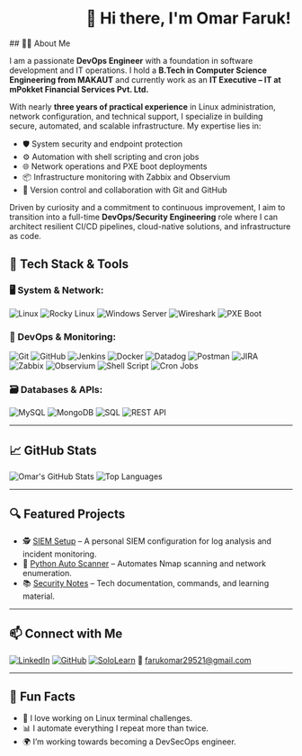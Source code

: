 <marquee behavior="alternate" direction="left" scrollamount="5">
  <h1>👋 Hi there, I'm Omar Faruk!</h1>
</marquee>
## 👨‍💻 About Me

I am a passionate **DevOps Engineer** with a foundation in software development and IT operations. I hold a **B.Tech in Computer Science Engineering from MAKAUT** and currently work as an **IT Executive – IT at mPokket Financial Services Pvt. Ltd.**

With nearly **three years of practical experience** in Linux administration, network configuration, and technical support, I specialize in building secure, automated, and scalable infrastructure. My expertise lies in:

- 🛡️ System security and endpoint protection
- ⚙️ Automation with shell scripting and cron jobs
- 🌐 Network operations and PXE boot deployments
- 📦 Infrastructure monitoring with Zabbix and Observium
- 🔁 Version control and collaboration with Git and GitHub

Driven by curiosity and a commitment to continuous improvement, I aim to transition into a full-time **DevOps/Security Engineering** role where I can architect resilient CI/CD pipelines, cloud-native solutions, and infrastructure as code.


## 🚀 Tech Stack & Tools  

### 🖥️ System & Network:
![Linux](https://img.shields.io/badge/Linux-Mint-informational?logo=linux)
![Rocky Linux](https://img.shields.io/badge/Rocky%20Linux-Blue?logo=linux)
![Windows Server](https://img.shields.io/badge/Windows%20Server-informational?logo=windows)
![Wireshark](https://img.shields.io/badge/Wireshark-Blue?logo=wireshark)
![PXE Boot](https://img.shields.io/badge/PXE-Boot-informational)

### 🔧 DevOps & Monitoring:
![Git](https://img.shields.io/badge/Git-F05032?logo=git&logoColor=white)
![GitHub](https://img.shields.io/badge/GitHub-181717?logo=github)
![Jenkins](https://img.shields.io/badge/Jenkins-D24939?logo=jenkins&logoColor=white)
![Docker](https://img.shields.io/badge/Docker-2496ED?logo=docker&logoColor=white)
![Datadog](https://img.shields.io/badge/Datadog-632CA6?logo=datadog&logoColor=white)
![Postman](https://img.shields.io/badge/Postman-FF6C37?logo=postman&logoColor=white)
![JIRA](https://img.shields.io/badge/JIRA-0052CC?logo=jira&logoColor=white)
![Zabbix](https://img.shields.io/badge/Zabbix-CC0000?logo=zabbix)
![Observium](https://img.shields.io/badge/Observium-informational)
![Shell Script](https://img.shields.io/badge/Shell-Scripting-brightgreen)
![Cron Jobs](https://img.shields.io/badge/Cron%20Jobs-Automation-orange)

### 🗃️ Databases & APIs:
![MySQL](https://img.shields.io/badge/MySQL-4479A1?logo=mysql&logoColor=white)
![MongoDB](https://img.shields.io/badge/MongoDB-47A248?logo=mongodb&logoColor=white)
![SQL](https://img.shields.io/badge/SQL-Structured--Query--Language-blue)
![REST API](https://img.shields.io/badge/REST-API-orange)


---

## 📈 GitHub Stats

![Omar's GitHub Stats](https://github-readme-stats.vercel.app/api?username=OmarCSE786&show_icons=true&theme=tokyonight)
![Top Languages](https://github-readme-stats.vercel.app/api/top-langs/?username=OmarCSE786&layout=compact&theme=tokyonight)

---

## 🔍 Featured Projects

- 🕵️ [SIEM Setup](https://github.com/OmarCSE786) – A personal SIEM configuration for log analysis and incident monitoring.
- 🧪 [Python Auto Scanner](https://github.com/OmarCSE786) – Automates Nmap scanning and network enumeration.
- 📚 [Security Notes](https://github.com/OmarCSE786) – Tech documentation, commands, and learning material.

---

## 📫 Connect with Me

[![LinkedIn](https://img.shields.io/badge/LinkedIn-blue?logo=linkedin)](https://linkedin.com/in/omar-faruk-16622322a)
[![GitHub](https://img.shields.io/badge/GitHub-black?logo=github)](https://github.com/OmarCSE786)
[![SoloLearn](https://img.shields.io/badge/SoloLearn-Learning-orange)](https://www.sololearn.com/en/profile/26650104)
📧 farukomar29521@gmail.com

---

## 🧠 Fun Facts

- 🐧 I love working on Linux terminal challenges.
- 📊 I automate everything I repeat more than twice.
- 🌍 I’m working towards becoming a DevSecOps engineer.
